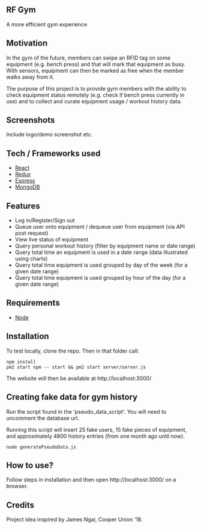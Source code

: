 ## RF Gym
A more efficient gym experience

## Motivation
In the gym of the future, members can swipe an RFID tag on some equipment (e.g. bench press) and that will mark that equipment as busy. With sensors, equipment can then be marked as free when the member walks away from it. 

The purpose of this project is to provide gym members with the ability to check equipment status remotely (e.g. check if bench press currently in use) and to collect and curate equipment usage / workout history data.
 
## Screenshots
Include logo/demo screenshot etc.

## Tech / Frameworks used
- [React](https://reactjs.org/)
- [Redux](https://redux.js.org/)
- [Express](https://expressjs.com/)
- [MongoDB](https://mongodb.com/)

## Features
- Log in/Register/Sign out
- Queue user onto equipment / dequeue user from equipment (via API post request)
- View live status of equipment
- Query personal workout history (filter by equipment  name or date range)
- Query total time an equipment is used in a date range (data illustrated using charts)
- Query total time equipment is used grouped by day of the week (for a given date range)
- Query total time equipment is used grouped by  hour of the day (for a given date range)

## Requirements
- [Node](https://nodejs.org/)

## Installation
To test locally, clone the repo. Then in that folder call:
```
npm install
pm2 start npm -- start && pm2 start server/server.js
```
The website will then be available at http://localhost:3000/

## Creating fake data for gym history
Run the script found in the 'pseudo_data_script'. You will need to uncomment the database url.

Running this script will insert 25 fake users, 15 fake pieces of equipment, and approximately 4800 history entries (from one month ago until now).
```
node generatePseudoData.js
```

## How to use?
Follow steps in installation and then open http://localhost:3000/ on a browser.

## Credits
Project idea inspired by James Ngai, Cooper Union '18.
